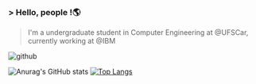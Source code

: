 ### > Hello, people !🌎

> I'm a undergraduate student in Computer Engineering at @UFSCar, currently working at @IBM

![github](https://user-images.githubusercontent.com/51387195/136111926-c5dfb943-ad7f-4123-83bf-b969b0e49a17.gif)

![Anurag's GitHub stats](https://github-readme-stats.vercel.app/api?username=kaarpage&show_icons=true&theme=radical)
[![Top Langs](https://github-readme-stats.vercel.app/api/top-langs/?username=kaarpage&layout=compact)](https://github.com/kaarpage/github-readme-stats)

